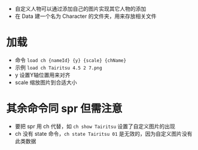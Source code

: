 - 自定义人物可以通过添加自己的图片实现其它人物的添加
- 在 Data 建一个名为 Character 的文件夹，用来存放相关文件

# 加载

- 命令 `load ch {nameId} {y} {scale} {chName}`
- 示例 `load ch Tairitsu 4.5 2 7.png`
- y 设置Y轴位置用来对齐
- scale 缩放图片到合适大小

# 其余命令同 spr 但需注意

- 要把 spr 用 ch 代替，如 `ch show Tairitsu` 设置了自定义图片的出现
- ch 没有 state 命令，`ch state Tairitsu 01` 是无效的，因为自定义图片没有此类数据